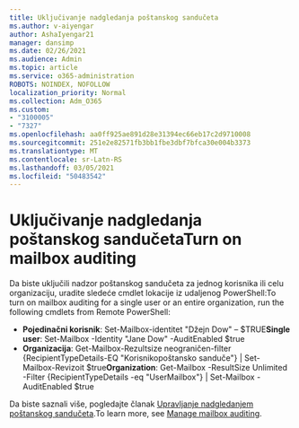 ```yaml
---
title: Uključivanje nadgledanja poštanskog sandučeta
ms.author: v-aiyengar
author: AshaIyengar21
manager: dansimp
ms.date: 02/26/2021
ms.audience: Admin
ms.topic: article
ms.service: o365-administration
ROBOTS: NOINDEX, NOFOLLOW
localization_priority: Normal
ms.collection: Adm_O365
ms.custom:
- "3100005"
- "7327"
ms.openlocfilehash: aa0ff925ae891d28e31394ec66eb17c2d9710008
ms.sourcegitcommit: 251e2e82571fb3bb1fbe3dbf7bfca30e004b3373
ms.translationtype: MT
ms.contentlocale: sr-Latn-RS
ms.lasthandoff: 03/05/2021
ms.locfileid: "50483542"
---
```

# <a name="turn-on-mailbox-auditing"></a><span data-ttu-id="339ec-102">Uključivanje nadgledanja poštanskog sandučeta</span><span class="sxs-lookup"><span data-stu-id="339ec-102">Turn on mailbox auditing</span></span>

<span data-ttu-id="339ec-103">Da biste uključili nadzor poštanskog sandučeta za jednog korisnika ili celu organizaciju, uradite sledeće cmdlet lokacije iz udaljenog PowerShell:</span><span class="sxs-lookup"><span data-stu-id="339ec-103">To turn on mailbox auditing for a single user or an entire organization, run the following cmdlets from Remote PowerShell:</span></span>

- <span data-ttu-id="339ec-104">**Pojedinačni korisnik**: Set-Mailbox-identitet "Džejn Dow" – $TRUE</span><span class="sxs-lookup"><span data-stu-id="339ec-104">**Single user**: Set-Mailbox -Identity "Jane Dow" -AuditEnabled $true</span></span>
- <span data-ttu-id="339ec-105">**Organizacija**: Get-Mailbox-Rezultsize neograničen-filter {RecipientTypeDetails-EQ "Korisnikopoštansko sanduče"} | Set-Mailbox-Revizoit $true</span><span class="sxs-lookup"><span data-stu-id="339ec-105">**Organization**: Get-Mailbox -ResultSize Unlimited -Filter {RecipientTypeDetails -eq "UserMailbox"} | Set-Mailbox -AuditEnabled $true</span></span>

<span data-ttu-id="339ec-106">Da biste saznali više, pogledajte članak [Upravljanje nadgledanjem poštanskog sandučeta](https://go.microsoft.com/fwlink/?linkid=2103668).</span><span class="sxs-lookup"><span data-stu-id="339ec-106">To learn more, see [Manage mailbox auditing](https://go.microsoft.com/fwlink/?linkid=2103668).</span></span>